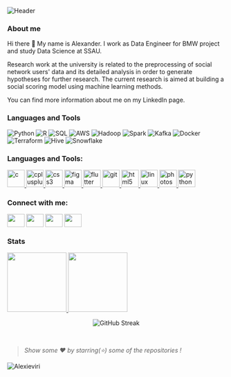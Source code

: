 <!-- ### Hi there 👋 -->
<!--
![Header](https://github.com/Alexieviri/Alexieviri/blob/main/assets/header.gif?raw=true)
-->
![Header](https://github.com/Alexieviri/Alexieviri/blob/main/assets/header_v3.gif?raw=true)

### About me

Hi there 👋 My name is Alexander. I work as Data Engineer for BMW project and study Data Science at SSAU. 

Research work at the university is related to the preprocessing of social network users' data and its detailed analysis in order to generate hypotheses for further research. The current research is aimed at building a social scoring model using machine learning methods.

You can find more information about me on my LinkedIn page.
### Languages and Tools
![Python](https://img.shields.io/badge/-Python-000000?style=flat&logo=Python&logoColor=yellow&color=white)
![R](https://img.shields.io/badge/-R-000000?style=flat&logo=R&logoColor=blue&color=white)
![SQL](https://img.shields.io/badge/-SQL-000000?style=flat&logo=SQLite&logoColor=pink&color=white)
![AWS](https://img.shields.io/badge/-Amazon_AWS-000000?style=flat&logo=amazon-aws&logoColor=orange&color=white)
![Hadoop](https://img.shields.io/badge/-Hadoop-000000?style=flat&logo=ApacheHadoop&logoColor=yellow&color=white)
![Spark](https://img.shields.io/badge/-Spark-000000?style=flat&logo=Apachespark&logoColor=red&color=white)
![Kafka](https://img.shields.io/badge/-Kafka-000000?style=flat&logo=ApacheKafka&logoColor=red&color=white)
![Docker](https://img.shields.io/badge/-Docker-000000?style=flat&logo=Docker&logoColor=blue&color=white)
![Terraform](https://img.shields.io/badge/-Terraform-000000?style=flat&logo=Terraform&logoColor=yellow&color=white)
![Hive](https://img.shields.io/badge/-Hive-000000?style=flat&logo=Hive&logoColor=purple&color=white)
![Snowflake](https://img.shields.io/badge/-Snowflake-000000?style=flat&logo=Snowflake&logoColor=blue&color=white)

<h3 align="left">Languages and Tools:</h3>
<p align="left">
  <a href="https://www.cprogramming.com/" target="_blank"> <img src="https://cdn.jsdelivr.net/gh/devicons/devicon/icons/python/python-original-wordmark.svg" alt="c" width="40" height="40" /> </a>
  <a href="https://www.w3schools.com/cpp/" target="_blank"> <img src="https://devicons.github.io/devicon/devicon.git/icons/cplusplus/cplusplus-original.svg" alt="cplusplus" width="40" height="40" /> </a>
  <a href="https://www.w3schools.com/css/" target="_blank"> <img src="https://devicons.github.io/devicon/devicon.git/icons/css3/css3-original-wordmark.svg" alt="css3" width="40" height="40" /> </a>
  <a href="https://www.figma.com/" target="_blank"> <img src="https://www.vectorlogo.zone/logos/figma/figma-icon.svg" alt="figma" width="40" height="40" /> </a>
  <a href="https://flutter.dev" target="_blank"> <img src="https://www.vectorlogo.zone/logos/flutterio/flutterio-icon.svg" alt="flutter" width="40" height="40" /> </a>
  <a href="https://git-scm.com/" target="_blank"> <img src="https://www.vectorlogo.zone/logos/git-scm/git-scm-icon.svg" alt="git" width="40" height="40" /> </a>
  <a href="https://www.w3.org/html/" target="_blank"> <img src="https://devicons.github.io/devicon/devicon.git/icons/html5/html5-original-wordmark.svg" alt="html5" width="40" height="40" /> </a>
  <a href="https://www.linux.org/" target="_blank"> <img src="https://devicons.github.io/devicon/devicon.git/icons/linux/linux-original.svg" alt="linux" width="40" height="40" /> </a>
  <a href="https://www.photoshop.com/en" target="_blank"> <img src="https://devicons.github.io/devicon/devicon.git/icons/photoshop/photoshop-plain.svg" alt="photoshop" width="40" height="40" /> </a>
  <a href="https://www.python.org" target="_blank"> <img src="https://devicons.github.io/devicon/devicon.git/icons/python/python-original.svg" alt="python" width="40" height="40" /> </a>
</p>


<h3 align="left">Connect with me:</h3>
<p align="left">
<a href="https://t.me/Alexieviri" target="blank"><img align="center" src="https://cdn.jsdelivr.net/npm/simple-icons@3.0.1/icons/telegram.svg" alt="" height="30" width="40" /></a>
<a href="https://www.linkedin.com/in/alexstadnikov/" target="blank"><img align="center" src="https://cdn.jsdelivr.net/npm/simple-icons@3.0.1/icons/linkedin.svg" alt="" height="30" width="40" /></a>
<a href="https://wa.me/79992277252?text=%D0%9F%D1%80%D0%B8%D0%B2%D0%B5%D1%82!%20%F0%9F%91%8B%20" target="blank"><img align="center" src="https://cdn.jsdelivr.net/npm/simple-icons@3.0.1/icons/whatsapp.svg" alt="" height="30" width="40" /></a>
<a href="st054825@student.spbu.ru" target="blank"><img align="center" src="https://cdn.jsdelivr.net/npm/simple-icons@3.0.1/icons/gmail.svg" alt="" height="30" width="40" /></a>
</p>

### Stats

<a href="https://github.com/Alexieviri">
  <img height="137px" src="https://github-readme-stats.vercel.app/api?username=Alexieviri&hide_title=true&hide_border=true&show_icons=true&include_all_commits=true&count_private=true&line_height=21&theme=algolia" />
  <img height="137px" src="https://github-readme-stats.vercel.app/api/top-langs/?username=Alexieviri&hide=html&hide_title=true&hide_border=true&layout=compact&langs_count=7&exclude_repo=comp426,Redventures-Movie-Quotes&theme=algolia" />
</a>
<style> .centrami { text-align:center; }</style><div class="centrami">

![GitHub Streak](https://github-readme-streak-stats.herokuapp.com?user=Alexieviri&theme=algolia&date_format=M%20j%5B%2C%20Y%5D)
</div>
<br />

> *Show some ❤️ by starring(⭐) some of the repositories !*

<p align="left"> <img src="https://komarev.com/ghpvc/?username=alexieviri&label=Views&color=blue&style=for-the-badge" alt="Alexieviri" /> </p>

<!-- ![Anurag's GitHub stats](https://github-readme-stats.vercel.app/api?username=alexieviri&hide=issues,prs&show_icons=true&theme=radical)
-->
<!--
**Alexieviri/Alexieviri** is a ✨ _special_ ✨ repository because its `README.md` (this file) appears on your GitHub profile.

Here are some ideas to get you started:

- 🔭 I’m currently working on ...
- 🌱 I’m currently learning ...
- 👯 I’m looking to collaborate on ...
- 🤔 I’m looking for help with ...
- 💬 Ask me about ...
- 📫 How to reach me: ...
- 😄 Pronouns: ...
- ⚡ Fun fact: ...
-->
